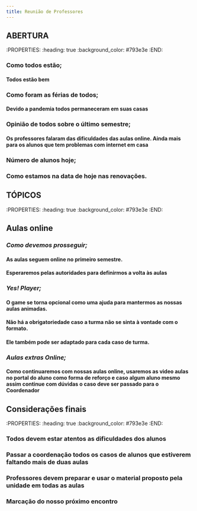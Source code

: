 ```yaml
---
title: Reunião de Professores
---
```


## **ABERTURA**
:PROPERTIES:
:heading: true
:background_color: #793e3e
:END:
### Como todos estão;
#### **Todos estão bem**
### Como foram as férias de todos;
#### **Devido a pandemia todos permaneceram em suas casas**
### Opinião de todos sobre o último semestre;
#### **Os professores falaram das dificuldades das aulas online. Ainda mais para os alunos que tem problemas com internet em casa**
### Número de alunos hoje;
### Como estamos na data de hoje nas renovações.
## **TÓPICOS**
:PROPERTIES:
:heading: true
:background_color: #793e3e
:END:
## **Aulas online**
### _Como devemos prosseguir;_
#### **As aulas seguem online no primeiro semestre.**
#### **Esperaremos pelas autoridades para definirmos a volta às aulas**
### _Yes! Player;_
#### **O game se torna opcional como uma ajuda para mantermos as nossas aulas animadas.**
#### **Não há a obrigatoriedade caso a turma não se sinta à vontade com o formato.**
#### **Ele também pode ser adaptado para cada caso de turma.**
### _Aulas extras Online;_
#### **Como continuaremos com nossas aulas online, usaremos as video aulas no portal do aluno como forma de reforço e caso algum aluno mesmo assim continue com dúvidas o caso deve ser passado para o Coordenador**
## Considerações finais
:PROPERTIES:
:heading: true
:background_color: #793e3e
:END:
### **Todos devem estar atentos as dificuldades dos alunos**
### **Passar a coordenação todos os casos de alunos que estiverem faltando mais de duas aulas**
### **Professores devem preparar e usar o material proposto pela unidade em todas as aulas**
### **Marcação do nosso próximo encontro**
